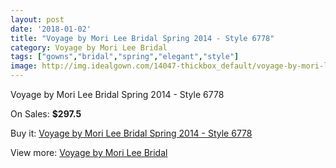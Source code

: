 ```yaml
---
layout: post
date: '2018-01-02'
title: "Voyage by Mori Lee Bridal Spring 2014 - Style 6778"
category: Voyage by Mori Lee Bridal
tags: ["gowns","bridal","spring","elegant","style"]
image: http://img.idealgown.com/14047-thickbox_default/voyage-by-mori-lee-bridal-spring-2014-style-6778.jpg
---
```

Voyage by Mori Lee Bridal Spring 2014 - Style 6778

On Sales: **$297.5**
<a href="https://www.idealgown.com/en/voyage-by-mori-lee-bridal/5664-voyage-by-mori-lee-bridal-spring-2014-style-6778.html"><amp-img layout="responsive" width="600" height="600" src="//img.idealgown.com/14047-thickbox_default/voyage-by-mori-lee-bridal-spring-2014-style-6778.jpg" alt="Voyage by Mori Lee Bridal Spring 2014 - Style 6778 0" /></a>
<a href="https://www.idealgown.com/en/voyage-by-mori-lee-bridal/5664-voyage-by-mori-lee-bridal-spring-2014-style-6778.html"><amp-img layout="responsive" width="600" height="600" src="//img.idealgown.com/14050-thickbox_default/voyage-by-mori-lee-bridal-spring-2014-style-6778.jpg" alt="Voyage by Mori Lee Bridal Spring 2014 - Style 6778 1" /></a>
<a href="https://www.idealgown.com/en/voyage-by-mori-lee-bridal/5664-voyage-by-mori-lee-bridal-spring-2014-style-6778.html"><amp-img layout="responsive" width="600" height="600" src="//img.idealgown.com/14049-thickbox_default/voyage-by-mori-lee-bridal-spring-2014-style-6778.jpg" alt="Voyage by Mori Lee Bridal Spring 2014 - Style 6778 2" /></a>
<a href="https://www.idealgown.com/en/voyage-by-mori-lee-bridal/5664-voyage-by-mori-lee-bridal-spring-2014-style-6778.html"><amp-img layout="responsive" width="600" height="600" src="//img.idealgown.com/14048-thickbox_default/voyage-by-mori-lee-bridal-spring-2014-style-6778.jpg" alt="Voyage by Mori Lee Bridal Spring 2014 - Style 6778 3" /></a>

Buy it: [Voyage by Mori Lee Bridal Spring 2014 - Style 6778](https://www.idealgown.com/en/voyage-by-mori-lee-bridal/5664-voyage-by-mori-lee-bridal-spring-2014-style-6778.html "Voyage by Mori Lee Bridal Spring 2014 - Style 6778")

View more: [Voyage by Mori Lee Bridal](https://www.idealgown.com/en/83-voyage-by-mori-lee-bridal "Voyage by Mori Lee Bridal")